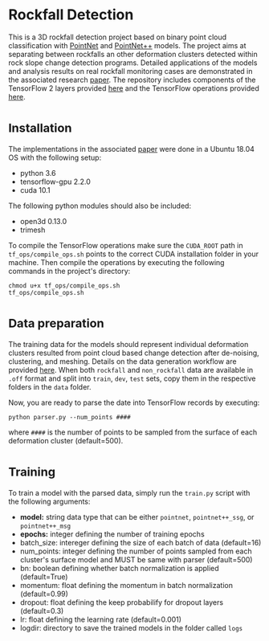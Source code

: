 # Rockfall Detection
This is a 3D rockfall detection project based on binary point cloud classification with [PointNet](https://arxiv.org/abs/1612.00593) and [PointNet++](https://arxiv.org/abs/1612.00593) models. The project aims at separating between rockfalls an other deformation clusters detected within rock slope change detection programs. Detailed applications of the models and analysis results on real rockfall monitoring cases are demonstrated in the associated research [paper](https://www.sciencedirect.com/science/article/pii/S0013795222003210).
The repository includes components of the TensorFlow 2 layers provided [here](https://github.com/dgriffiths3/pointnet2-tensorflow2) and the TensorFlow operations provided [here](https://github.com/charlesq34/pointnet2/tree/master/tf_ops).

# <sub>Installation
The implementations in the associated [paper](https://www.sciencedirect.com/science/article/pii/S0013795222003210) were done in a Ubuntu 18.04 OS with the following setup:
  - python 3.6
  - tensorflow-gpu 2.2.0
  - cuda 10.1

The following python modules should also be included:
  - open3d 0.13.0
  - trimesh

To compile the TensorFlow operations make sure the <code>CUDA_ROOT</code> path in <code>tf_ops/compile_ops.sh</code> points to the correct CUDA installation folder in your machine. Then compile the operations by executing the following commands in the project's directory:

<pre><code>chmod u+x tf_ops/compile_ops.sh
tf_ops/compile_ops.sh
</code></pre>

# <sub>Data preparation
The training data for the models should represent individual deformation clusters resulted from point cloud based change detection after de-noising, clustering, and meshing. Details on the data generation workflow are provided [here](https://www.mdpi.com/2220-9964/10/3/157). When both <code>rockfall</code>  and <code>non_rockfall</code> data are available in <code>.off</code> format and split into <code>train</code>, <code>dev</code>, <code>test</code> sets, copy them in the respective folders in the <code>data</code> folder.

Now, you are ready to parse the date into TensorFlow records by executing:
<pre><code>python parser.py --num_points ####
</code></pre>
where <code>####</code> is the number of points to be sampled from the surface of each deformation cluster (default=500).

# <sub>Training
To train a model with the parsed data, simply run the <code>train.py</code> script with the following arguments:
  - **model:** string data type that can be either <code>pointnet</code>, <code>pointnet++_ssg</code>, or <code>pointnet++_msg</code>
  - **epochs:** integer defining the number of training epochs
  - batch_size: intereger defining the size of each batch of data (default=16)
  - num_points: integer defining the number of points sampled from each cluster's surface model and MUST be same with parser (default=500)
  - bn: boolean defining whether batch normalization is applied (default=True)
  - momentum: float defining the momentum in batch normalization (default=0.99)
  - dropout: float defining the keep probabilify for dropout layers (default=0.3)
  - lr: float defining the learning rate (default=0.001)
  - logdir: directory to save the trained models in the folder called <code>logs</code>


